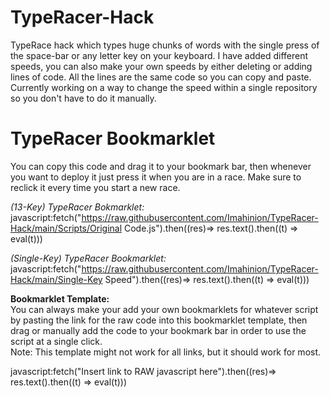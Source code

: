 # TypeRacer-Hack
TypeRace hack which types huge chunks of words with the single press of the space-bar or any letter key on your keyboard. 
I have added different speeds, you can also make your own speeds by either deleting or adding lines of code. All the lines are the same code so you can copy and paste.
Currently working on a way to change the speed within a single repository so you don't have to do it manually.

# **TypeRacer Bookmarklet**  
You can copy this code and drag it to your bookmark bar, then whenever you want to deploy it just press it when you are in a race. Make sure to reclick it every time you start a new race.

_(13-Key) TypeRacer Bokmarklet:_   
javascript:fetch("https://raw.githubusercontent.com/Imahinion/TypeRacer-Hack/main/Scripts/Original Code.js").then((res)=> res.text().then((t) => eval(t)))

_(Single-Key) TypeRacer Bookmarklet:_    
javascript:fetch("https://raw.githubusercontent.com/Imahinion/TypeRacer-Hack/main/Single-Key Speed").then((res)=> res.text().then((t) => eval(t)))

**Bookmarklet Template:**   
You can always make your add your own bookmarklets for whatever script by pasting the link for the raw code into this bookmarklet template,
then drag or manually add the code to your bookmark bar in order to use the script at a single click.   
Note: This template might not work for all links, but it should work for most.

javascript:fetch("Insert link to RAW javascript here").then((res)=> res.text().then((t) => eval(t)))
